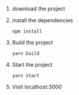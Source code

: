 1. download the project
2. install the dependencies

   `npm install`

3. Build the project

   `yarn build `

4. Start the project

   `yarn start`

5. Visit <a>localhost:3000</a>
